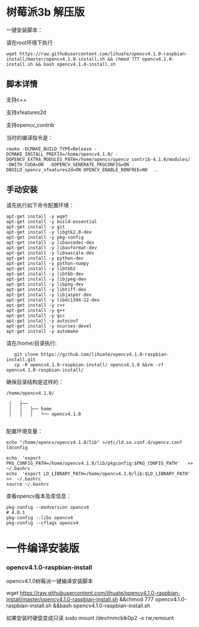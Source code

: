 # 树莓派3b 解压版
一键安装脚本：

请在root环境下执行
```
wget https://raw.githubusercontent.com/lihuate/opencv4.1.0-raspbian-install/master/opencv4.1.0-install.sh && chmod 777 opencv4.1.0-install.sh && bash opencv4.1.0-install.sh
```
## 脚本详情
支持c++

支持xfeatures2d

支持opencv_contrib

当时的编译指令是：
```
cmake -DCMAKE_BUILD_TYPE=Release -DCMAKE_INSTALL_PREFIX=/home/opencv4.1.0/ -DOPENCV_EXTRA_MODULES_PATH=/home/opencv/opencv_contrib-4.1.0/modules/ -DWITH_CUDA=ON  -DOPENCV_GENERATE_PKGCONFIG=ON -DBUILD_opencv_xfeatures2d=ON OPENCV_ENABLE_NONFREE=NO  ..
```

## 手动安装



请先执行如下命令配置环境：

```
apt-get install -y wget
apt-get install -y build-essential
apt-get install -y git
apt-get install -y libgtk2.0-dev
apt-get install -y pkg-config
apt-get install -y libavcodec-dev
apt-get install -y libavformat-dev
apt-get install -y libswscale-dev
apt-get install -y python-dev
apt-get install -y python-numpy
apt-get install -y libtbb2
apt-get install -y libtbb-dev
apt-get install -y libjpeg-dev
apt-get install -y libpng-dev
apt-get install -y libtiff-dev
apt-get install -y libjasper-dev
apt-get install -y libdc1394-22-dev
apt-get install -y c++
apt-get install -y g++
apt-get install -y gcc
apt-get install -y autoconf
apt-get install -y ncurses-devel
apt-get install -y automake 
```



请在/home/目录执行:
```
   git clone https://github.com/lihuate/opencv4.1.0-raspbian-install.git
   cp -R opencv4.1.0-raspbian-install/ opencv4.1.0 &&rm -rf opencv4.1.0-raspbian-install/
```

确保目录结构是这样的：

```
/home/opencv4.1.0/

 │   ├── 
 │   │   ├── home
 │   │   │   └── opencv4.1.0


```

配置环境变量：

```
echo "/home/opencv/opencv4.1.0/lib" >/etc/ld.so.conf.d/opencv.conf
ldconfig

echo  'export PKG_CONFIG_PATH=/home/opencv4.1.0/lib/pkgconfig:$PKG_CONFIG_PATH'   >>  ~/.bashrc
echo  'export LD_LIBRARY_PATH=/home/opencv4.1.0/lib:$LD_LIBRARY_PATH'    >>  ~/.bashrc
source ~/.bashrc

```

查看opencv版本及库信息：

```
pkg-config --modversion opencv4
# 4.0.1
pkg-config --libs opencv4
pkg-config --cflags opencv4
```


# 一件编译安装版
###  opencv4.1.0-raspbian-install
opencv4.1.0树莓派一键编译安装脚本

wget https://raw.githubusercontent.com/lihuate/opencv4.1.0-raspbian-install/master/opencv4.1.0-raspbian-install.sh &&chmod 777 opencv4.1.0-raspbian-install.sh &&bash opencv4.1.0-raspbian-install.sh

如果安装时硬盘变成只读
sudo mount /dev/mmcblk0p2 -o rw,remount

